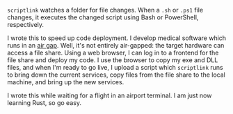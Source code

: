 `scriptlink` watches a folder for file changes. When a `.sh` or `.ps1` file changes, it executes the changed script using Bash or PowerShell, respectively.

I wrote this to speed up code deployment. I develop medical software which runs in an [air gap](https://en.wikipedia.org/wiki/Air_gap_(networking)). Well, it's not entirely air-gapped: the target hardware can access a file share. Using a web browser, I can log in to a frontend for the file share and deploy my code. I use the browser to copy my exe and DLL files, and when I'm ready to go live, I upload a script which `scriptlink` runs to bring down the current services, copy files from the file share to the local machine, and bring up the new services. 

I wrote this while waiting for a flight in an airport terminal. I am just now learning Rust, so go easy.
